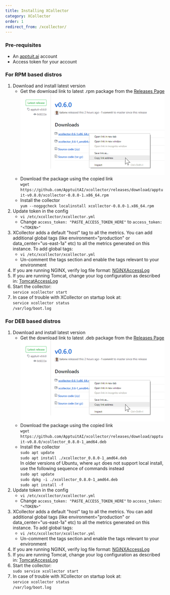 ```yaml
---
title: Installing XCollector
category: XCollector
order: 1
redirect_from: /xcollector/
---
```

### Pre-requisites
 * An [apptuit.ai](https://apptuit.ai) account
 * Access token for your account

### For RPM based distros

 1. Download and install latest version
    * Get the download link to latest .rpm package from the [Releases Page](https://github.com/ApptuitAI/xcollector/releases)  
      ![Releases page](/screenshots/xcollector/DownloadRelease.png)
    * Download the package using the copied link  
      `wget https://github.com/ApptuitAI/xcollector/releases/download/apptuit-v0.8.0/xcollector-0.8.0-1.x86_64.rpm`
    * Install the collector  
      `yum --nogpgcheck localinstall xcollector-0.8.0-1.x86_64.rpm`
 1. Update token in the config
    * `vi /etc/xcollector/xcollector.yml`
    * Change `access_token: "PASTE_ACCESS_TOKEN_HERE"` to `access_token: "<TOKEN>"`
 1. XCollector adds a default "host" tag to all the metrics. You can add additional global tags (like environment="production" or data_center="us-east-1a" etc) to all the metrics generated on this instance. To add global tags:
    * `vi /etc/xcollector/xcollector.yml`
    * Un-comment the tags section and enable the tags relevant to your environment
 1. If you are running NGINX, verify log file format: [NGiNXAccessLog](../log-files/nginx-access-logs)
 1. If you are running Tomcat, change your log configuration as described in: [TomcatAccessLog](../log-files/tomcat-access-logs)
 1. Start the collector:  
    `service xcollector start`
 1. In case of trouble with XCollector on startup look at:  
    `service xcollector status`  
    `/var/log/boot.log `  

### For DEB based distros

1. Download and install latest version
   * Get the download link to latest .deb package from the [Releases Page](https://github.com/ApptuitAI/xcollector/releases)  
     ![Releases page](/screenshots/xcollector/DownloadRelease.png)
   * Download the package using the copied link  
     `wget https://github.com/ApptuitAI/xcollector/releases/download/apptuit-v0.8.0/xcollector_0.8.0-1_amd64.deb`
   * Install the collector  
     `sudo apt update`  
     `sudo apt install ./xcollector_0.8.0-1_amd64.deb`  
     In older versions of Ubuntu, where `apt` does not support local install, use the following sequence of commands instead  
     `sudo apt update`  
     `sudo dpkg -i ./xcollector_0.8.0-1_amd64.deb`  
     `sudo apt install -f`  
1. Update token in the config
   * `vi /etc/xcollector/xcollector.yml`
   * Change `access_token: "PASTE_ACCESS_TOKEN_HERE"` to `access_token: "<TOKEN>"`
1. XCollector adds a default "host" tag to all the metrics. You can add additional global tags (like environment="production" or data_center="us-east-1a" etc) to all the metrics generated on this instance. To add global tags:
   * `vi /etc/xcollector/xcollector.yml`
   * Un-comment the tags section and enable the tags relevant to your environment
1. If you are running NGINX, verify log file format: [NGiNXAccessLog](../log-files/nginx-access-logs)
1. If you are running Tomcat, change your log configuration as described in: [TomcatAccessLog](../log-files/tomcat-access-logs)
1. Start the collector:  
   `sudo service xcollector start`
1. In case of trouble with XCollector on startup look at:  
   `service xcollector status`  
   `/var/log/boot.log `  
